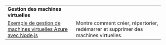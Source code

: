 | | |
|---|---|
| **Gestion des machines virtuelles** ||
| [Exemple de gestion de machines virtuelles Azure avec Node.js](https://github.com/Azure-Samples/storage-blob-node-getting-started) | Montre comment créer, répertorier, redémarrer et supprimer des machines virtuelles. |